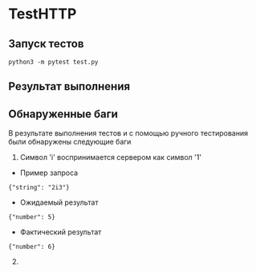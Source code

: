 # TestHTTP
## Запуск тестов
```
python3 -m pytest test.py
```
## Результат выполнения
## Обнаруженные баги
В результате выполнения тестов и с помощью ручного тестирования были обнаружены следующие баги
1. Символ 'i' воспринимается сервером как символ '1'
  * Пример запроса
  ```
  {"string": "2i3"}
  ```
  * Ожидаемый результат
  ```
  {"number": 5}
  ```
  * Фактический результат
  ```
  {"number": 6}
  ```
2. 
